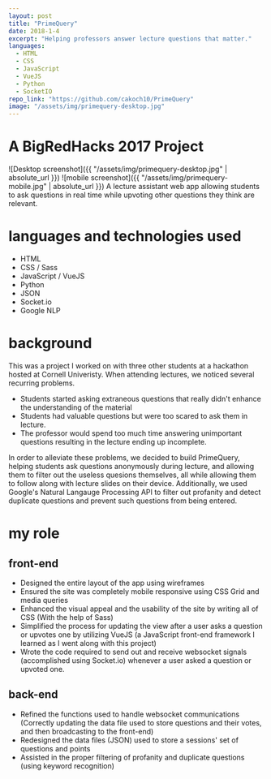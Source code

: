 ```yaml
---
layout: post
title: "PrimeQuery"
date: 2018-1-4
excerpt: "Helping professors answer lecture questions that matter."
languages:
  - HTML
  - CSS
  - JavaScript
  - VueJS
  - Python
  - SocketIO
repo_link: "https://github.com/cakoch10/PrimeQuery"
image: "/assets/img/primequery-desktop.jpg"
---
```

# A BigRedHacks 2017 Project
![Desktop screenshot]({{ "/assets/img/primequery-desktop.jpg" | absolute_url }})
![mobile screenshot]({{ "/assets/img/primequery-mobile.jpg" | absolute_url }})
A lecture assistant web app allowing students to ask questions in
real time while upvoting other questions they think are relevant.

# languages and technologies used
- HTML
- CSS / Sass
- JavaScript / VueJS
- Python
- JSON
- Socket.io
- Google NLP

# background
This was a project I worked on with three other students at a hackathon hosted at
Cornell Univeristy. When attending lectures, we noticed several recurring
problems.
- Students started asking extraneous questions that really didn't
enhance the understanding of the material
- Students had valuable questions but were too scared to ask them in lecture.
- The professor would spend too much time answering unimportant questions resulting in the lecture ending up incomplete.

In order to alleviate these problems, we decided to build PrimeQuery, helping
students ask questions anonymously during lecture, and allowing them to filter
out the useless quesions themselves, all while allowing them to follow along
with lecture slides on their device. Additionally, we used Google's Natural Langauge Processing API to filter out profanity and detect duplicate questions and prevent such questions from being entered.

# my role

## front-end
- Designed the entire layout of the app using wireframes
- Ensured the site was completely mobile responsive using CSS Grid and media queries
- Enhanced the visual appeal and the usability of the site by writing all of CSS (With the help of Sass)
- Simplified the process for updating the view after a user asks a question or upvotes one by utilizing VueJS (a JavaScript front-end framework I learned as I went along with this project)
- Wrote the code required to send out and receive websocket signals (accomplished using Socket.io) whenever a user asked a question or upvoted one.

## back-end
- Refined the functions used to handle websocket communications (Correctly updating the data file used to store questions and their votes, and then broadcasting to the front-end)
- Redesigned the data files (JSON) used to store a sessions' set of questions and points
- Assisted in the proper filtering of profanity and duplicate questions (using keyword recognition)
